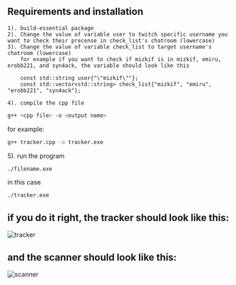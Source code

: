 ## Requirements and installation
```
1). build-essential package
2). Change the value of variable user to twitch specific username you want to check their precense in check_list's chatroom (lowercase)
3). Change the value of variable check_list to target username's chatroom (lowercase)
    for example if you want to check if mizkif is in mizkif, emiru, erobb221, and syn4ack, the variable should look like this
    
    const std::string user{"\"mizkif\""};
    const std::vector<std::string> check_list{"mizkif", "emiru", "erobb221", "syn4ack"};
    
4). compile the cpp file
```
```bash
g++ <cpp file> -o <output name>
```
for example:
```bash
g++ tracker.cpp -o tracker.exe
```
5). run the program
```bash
./filename.exe
```
in this case
```bash
./tracker.exe
```
if you do it right, the tracker should look like this:
----
![tracker](https://cdn.discordapp.com/attachments/948676856364806187/955158033300848640/unknown.png "tracker")

and the scanner should look like this:
----
![scanner](https://media.discordapp.net/attachments/948676856364806187/955159998864982046/unknown.png "scanner")
